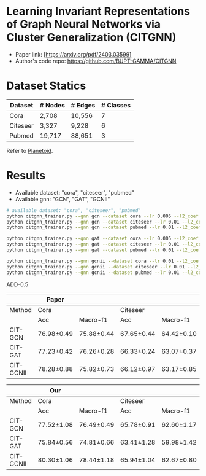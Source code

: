 # Learning Invariant Representations of Graph Neural Networks via Cluster Generalization (CITGNN)

- Paper link: [https://arxiv.org/pdf/2403.03599]
- Author's code repo: https://github.com/BUPT-GAMMA/CITGNN

# Dataset Statics

| Dataset  | # Nodes | # Edges | # Classes |
| -------- | ------- | ------- | --------- |
| Cora     | 2,708   | 10,556  | 7         |
| Citeseer | 3,327   | 9,228   | 6         |
| Pubmed   | 19,717  | 88,651  | 3         |

Refer to [Planetoid](https://gammagl.readthedocs.io/en/latest/api/gammagl.datasets.html#gammagl.datasets.Planetoid).

# Results

- Available dataset: "cora", "citeseer", "pubmed"
- Available gnn: "GCN", "GAT", "GCNII"

```bash
# available dataset: "cora", "citeseer", "pubmed"
python citgnn_trainer.py --gnn gcn --dataset cora --lr 0.005 --l2_coef 0.01 --droprate 0.8 
python citgnn_trainer.py --gnn gcn --dataset citeseer --lr 0.01 --l2_coef 0.01 --droprate 0.7 
python citgnn_trainer.py --gnn gcn --dataset pubmed --lr 0.01 --l2_coef 0.002 --droprate 0.5

python citgnn_trainer.py --gnn gat --dataset cora --lr 0.005 --l2_coef 0.005 --droprate 0.5
python citgnn_trainer.py --gnn gat --dataset citeseer --lr 0.01 --l2_coef 0.005 --droprate 0.5
python citgnn_trainer.py --gnn gat --dataset pubmed --lr 0.01 --l2_coef 0.001 --droprate 0.2

python citgnn_trainer.py --gnn gcnii --dataset cora --lr 0.01 --l2_coef 0.001 --droprate 0.3
python citgnn_trainer.py --gnn gcnii --dataset citeseer --lr 0.01 --l2_coef 0.001 --droprate 0.4
python citgnn_trainer.py --gnn gcnii --dataset pubmed --lr 0.01 --l2_coef 0.001 --droprate 0.6
```

ADD-0.5

|            | Paper      |            |            |            |            |            |
| ---        | ---        | ---        | ---        | ---        | ---        | ---        |
| Method     | Cora       |            | Citeseer   |            | Pubmed     |            |
|            | Acc        | Macro-f1   | Acc        | Macro-f1   | Acc        | Macro-f1   |
| CIT-GCN    | 76.98±0.49 | 75.88±0.44 | 67.65±0.44 | 64.42±0.10 | 73.76±0.40 | 72.94±0.30 |
| CIT-GAT    | 77.23±0.42 | 76.26±0.28 | 66.33±0.24 | 63.07±0.37 | 72.50±0.74 | 71.57±0.82 |
| CIT-GCNII  | 78.28±0.88 | 75.82±0.73 | 66.12±0.97 | 63.17±0.85 | 75.95±0.63 | 75.47±0.76 |

|            | Our        |            |            |            |            |            |
| ---        | ---        | ---        | ---        | ---        | ---        | ---        |
| Method     | Cora       |            | Citeseer   |            | Pubmed     |            |
|            | Acc        | Macro-f1   | Acc        | Macro-f1   | Acc        | Macro-f1   |
| CIT-GCN    | 77.52±1.08 | 76.49±0.49 | 65.78±0.91 | 62.60±1.17 | 72.42±0.25 | 71.65±0.44 |
| CIT-GAT    | 75.84±0.56 | 74.81±0.66 | 63.41±1.28 | 59.98±1.42 | 71.80±0.64 | 70.78±0.69 |
| CIT-GCNII  | 80.30±1.06 | 78.44±1.18 | 65.94±1.04 | 62.67±0.80 | 76.27±0.49 | 75.30±0.67 |

